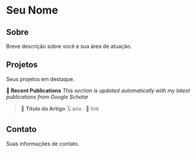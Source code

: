 # Seu Nome

## Sobre
Breve descrição sobre você e sua área de atuação.

## Projetos
Seus projetos em destaque.

**🧪 Recent Publications**
*This section is updated automatically with my latest publications from Google Scholar*

> 📘 **Título do Artigo**
> 🗓️ ano · 🔗 link

## Contato
Suas informações de contato.
